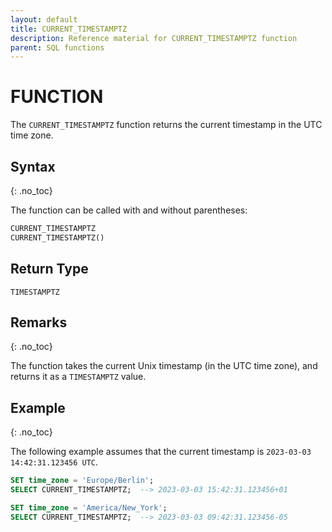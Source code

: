 ```yaml
---
layout: default
title: CURRENT_TIMESTAMPTZ
description: Reference material for CURRENT_TIMESTAMPTZ function
parent: SQL functions
---
```


# FUNCTION

The `CURRENT_TIMESTAMPTZ` function returns the current timestamp in the UTC time zone.

## Syntax
{: .no_toc}

The function can be called with and without parentheses:

```sql
CURRENT_TIMESTAMPTZ
CURRENT_TIMESTAMPTZ()
```

## Return Type

`TIMESTAMPTZ`

## Remarks
{: .no_toc}

The function takes the current Unix timestamp (in the UTC time zone), and returns it as a `TIMESTAMPTZ` value.

## Example
{: .no_toc}

The following example assumes that the current timestamp is `2023-03-03 14:42:31.123456 UTC`.

```sql
SET time_zone = 'Europe/Berlin';
SELECT CURRENT_TIMESTAMPTZ;  --> 2023-03-03 15:42:31.123456+01

SET time_zone = 'America/New_York';
SELECT CURRENT_TIMESTAMPTZ;  --> 2023-03-03 09:42:31.123456-05
```
